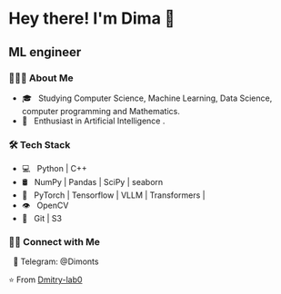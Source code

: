 <h1> Hey there! I'm Dima 👋 </h1>
<h2> ML engineer</h2>
<h3> 👨🏻‍💻 About Me </h3>

- 🎓 &nbsp; Studying Computer Science, Machine Learning, Data Science, computer programming and Mathematics.
- 🌱 &nbsp; Enthusiast in Artificial Intelligence .
  
<h3>🛠 Tech Stack</h3>
 
- 💻 &nbsp; Python  |  C++ 
- 🛢 &nbsp; NumPy | Pandas | SciPy | seaborn
- 🧠 &nbsp; PyTorch | Tensorflow | VLLM | Transformers | 
- 👁️ &nbsp; OpenCV
- 🔧 &nbsp; Git | S3

<h3> 🤝🏻 Connect with Me </h3>

<p align="left">
&nbsp; 📲 Telegram: @Dimonts 
</p>

⭐️ From [Dmitry-lab0
](https://github.com/Dmitry-lab0
)
